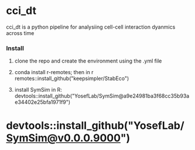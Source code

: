# cci_dt
cci_dt is a python pipeline for analysiing cell-cell interaction dyanmics across time

### Install 
1) clone the repo and create the environment using the .yml file
2) conda install r-remotes; then in r remotes::install_github("keepsimpler/StabEco")

2) install SymSim in R: devtools::install_github("YosefLab/SymSim@a9e24981ba3f68cc35b93ae34402e25bfa1971f9")
# devtools::install_github("YosefLab/SymSim@v0.0.0.9000")